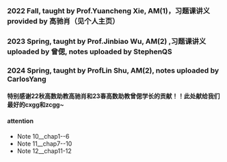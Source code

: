 ### 2022 Fall, taught by Prof.Yuancheng Xie, AM(1)，习题课讲义 provided by 高驰肖（见个人主页）
### 2023 Spring, taught by Prof.Jinbiao Wu, AM(2) ,习题课讲义 uploaded by 曾偲, notes uploaded by StephenQS
### 2024 Spring, taught by ProfLin Shu, AM(2), notes uploaded by CarlosYang
#### 特别感谢22秋高数助教高驰肖和23春高数助教曾偲学长的贡献！！此处献给我们最好的cxgg和zcgg~
#### attention
 - Note 10__chap1--6
 - Note 11__chap7--10
 - Note 12__chap11-12
